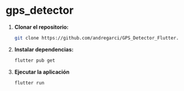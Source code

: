 # gps_detector

1. **Clonar el repositorio:**
   ```bash
   git clone https://github.com/andregarci/GPS_Detector_Flutter.
   
2. **Instalar dependencias:**
   ```bash
   flutter pub get

3. **Ejecutar la aplicación**
   ```bash
   flutter run